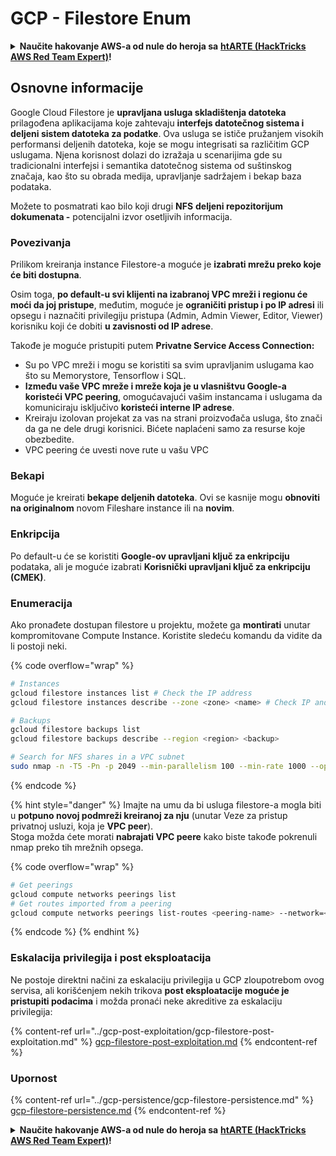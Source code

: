 # GCP - Filestore Enum

<details>

<summary><strong>Naučite hakovanje AWS-a od nule do heroja sa</strong> <a href="https://training.hacktricks.xyz/courses/arte"><strong>htARTE (HackTricks AWS Red Team Expert)</strong></a><strong>!</strong></summary>

Drugi načini podrške HackTricks-u:

* Ako želite da vidite svoju **kompaniju reklamiranu na HackTricks-u** ili da **preuzmete HackTricks u PDF formatu** proverite [**PLANOVE ZA PRIJAVU**](https://github.com/sponsors/carlospolop)!
* Nabavite [**zvanični PEASS & HackTricks swag**](https://peass.creator-spring.com)
* Otkrijte [**Porodicu PEASS**](https://opensea.io/collection/the-peass-family), našu kolekciju ekskluzivnih [**NFT-ova**](https://opensea.io/collection/the-peass-family)
* **Pridružite se** 💬 [**Discord grupi**](https://discord.gg/hRep4RUj7f) ili [**telegram grupi**](https://t.me/peass) ili me **pratite** na **Twitteru** 🐦 [**@carlospolopm**](https://twitter.com/carlospolopm)**.**
* **Podelite svoje hakovanje trikove slanjem PR-ova na** [**HackTricks**](https://github.com/carlospolop/hacktricks) i [**HackTricks Cloud**](https://github.com/carlospolop/hacktricks-cloud) github repozitorijume.

</details>

## Osnovne informacije

Google Cloud Filestore je **upravljana usluga skladištenja datoteka** prilagođena aplikacijama koje zahtevaju **interfejs datotečnog sistema i deljeni sistem datoteka za podatke**. Ova usluga se ističe pružanjem visokih performansi deljenih datoteka, koje se mogu integrisati sa različitim GCP uslugama. Njena korisnost dolazi do izražaja u scenarijima gde su tradicionalni interfejsi i semantika datotečnog sistema od suštinskog značaja, kao što su obrada medija, upravljanje sadržajem i bekap baza podataka.

Možete to posmatrati kao bilo koji drugi **NFS** **deljeni repozitorijum dokumenata -** potencijalni izvor osetljivih informacija.

### Povezivanja

Prilikom kreiranja instance Filestore-a moguće je **izabrati mrežu preko koje će biti dostupna**.

Osim toga, **po default-u svi klijenti na izabranoj VPC mreži i regionu će moći da joj pristupe**, međutim, moguće je **ograničiti pristup i po IP adresi** ili opsegu i naznačiti privilegiju pristupa (Admin, Admin Viewer, Editor, Viewer) korisniku koji će dobiti **u zavisnosti od IP adrese**.

Takođe je moguće pristupiti putem **Privatne Service Access Connection:**

* Su po VPC mreži i mogu se koristiti sa svim upravljanim uslugama kao što su Memorystore, Tensorflow i SQL.
* **Između vaše VPC mreže i mreže koja je u vlasništvu Google-a koristeći VPC peering**, omogućavajući vašim instancama i uslugama da komuniciraju isključivo **koristeći interne IP adrese**.
* Kreiraju izolovan projekat za vas na strani proizvođača usluga, što znači da ga ne dele drugi korisnici. Bićete naplaćeni samo za resurse koje obezbedite.
* VPC peering će uvesti nove rute u vašu VPC

### Bekapi

Moguće je kreirati **bekape deljenih datoteka**. Ovi se kasnije mogu **obnoviti na originalnom** novom Fileshare instance ili na **novim**.

### Enkripcija

Po default-u će se koristiti **Google-ov upravljani ključ za enkripciju** podataka, ali je moguće izabrati **Korisnički upravljani ključ za enkripciju (CMEK)**.

### Enumeracija

Ako pronađete dostupan filestore u projektu, možete ga **montirati** unutar kompromitovane Compute Instance. Koristite sledeću komandu da vidite da li postoji neki.

{% code overflow="wrap" %}
```bash
# Instances
gcloud filestore instances list # Check the IP address
gcloud filestore instances describe --zone <zone> <name> # Check IP and access restrictions

# Backups
gcloud filestore backups list
gcloud filestore backups describe --region <region> <backup>

# Search for NFS shares in a VPC subnet
sudo nmap -n -T5 -Pn -p 2049 --min-parallelism 100 --min-rate 1000 --open 10.99.160.2/20
```
{% endcode %}

{% hint style="danger" %}
Imajte na umu da bi usluga filestore-a mogla biti u **potpuno novoj podmreži kreiranoj za nju** (unutar Veze za pristup privatnoj usluzi, koja je **VPC peer**).\
Stoga možda ćete morati **nabrajati VPC peere** kako biste takođe pokrenuli nmap preko tih mrežnih opsega.

{% code overflow="wrap" %}
```bash
# Get peerings
gcloud compute networks peerings list
# Get routes imported from a peering
gcloud compute networks peerings list-routes <peering-name> --network=<network-name> --region=<region> --direction=INCOMING
```
{% endcode %}
{% endhint %}

### Eskalacija privilegija i post eksploatacija

Ne postoje direktni načini za eskalaciju privilegija u GCP zloupotrebom ovog servisa, ali korišćenjem nekih trikova **post eksploatacije moguće je pristupiti podacima** i možda pronaći neke akreditive za eskalaciju privilegija:

{% content-ref url="../gcp-post-exploitation/gcp-filestore-post-exploitation.md" %}
[gcp-filestore-post-exploitation.md](../gcp-post-exploitation/gcp-filestore-post-exploitation.md)
{% endcontent-ref %}

### Upornost

{% content-ref url="../gcp-persistence/gcp-filestore-persistence.md" %}
[gcp-filestore-persistence.md](../gcp-persistence/gcp-filestore-persistence.md)
{% endcontent-ref %}

<details>

<summary><strong>Naučite hakovanje AWS-a od nule do heroja sa</strong> <a href="https://training.hacktricks.xyz/courses/arte"><strong>htARTE (HackTricks AWS Red Team Expert)</strong></a><strong>!</strong></summary>

Drugi načini podrške HackTricks-u:

* Ako želite da vidite svoju **kompaniju reklamiranu na HackTricks-u** ili **preuzmete HackTricks u PDF formatu** Proverite [**PLANOVE ZA PRIJAVU**](https://github.com/sponsors/carlospolop)!
* Nabavite [**zvanični PEASS & HackTricks swag**](https://peass.creator-spring.com)
* Otkrijte [**The PEASS Family**](https://opensea.io/collection/the-peass-family), našu kolekciju ekskluzivnih [**NFT-ova**](https://opensea.io/collection/the-peass-family)
* **Pridružite se** 💬 [**Discord grupi**](https://discord.gg/hRep4RUj7f) ili [**telegram grupi**](https://t.me/peass) ili **pratite** me na **Twitteru** 🐦 [**@carlospolopm**](https://twitter.com/carlospolopm)**.**
* **Podelite svoje hakovanje trikove slanjem PR-ova na** [**HackTricks**](https://github.com/carlospolop/hacktricks) i [**HackTricks Cloud**](https://github.com/carlospolop/hacktricks-cloud) github repozitorijume.

</details>
